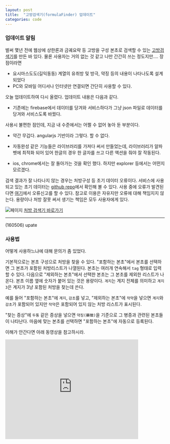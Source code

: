 ```yaml
---
layout: post
title:  "고방검색기(formulaFinder) 업데이트"
categories: code
---
```


### 업데이트 알림

벌써 몇년 전에 웹상에 상한론과 금궤요략 등 고방을 구성 본초로 검색할 수 있는 [고방검색기](https://pinedance.github.io/spa/formulafinder/formulafinder.html)를 만든 바 있다. 물론 사용자는 거의 없는 것 같고 나만 간간히 쓰는 정도지만.... 장점이라면

* 요시마스도도(길익동동) 계열의 유취방 및 방극, 약징 등의 내용이 나타나도록 설계되었다
* PC와 모바일 어디서나 인터넷만 연결되면 간단히 사용할 수 있다.

오늘 업데이트하여 다시 올렸다. 업데이트 내용은 다음과 같다. 

* 기존에는 firebase에서 데이터를 당겨와 서비스하다가 그냥 json 파일로 데이터를 당겨와 서비스도록 바꿨다. 

사용시 불편한 점인데, 지금 내 수준에서는 어쩔 수 없어 놓아 둔 부분이다.

* 약간 무겁다. angularjs 기반이라 그렇다. 할 수 없다. 
* 자동완성 같은 기능들은 라이브러리를 가져다 써서 만들었는데, 라이브러리가 알파벳에 최적화 되어 있어 한글의 경우 한 글자를 쓰고 다른 액션을 줘야 잘 작동된다. 

* ios, chrome에서는 잘 돌아가는 것을 확인 했다. 하지만 explorer 등에서는 어떤지 모르겠다. 

검색 결과가 잘 나타나지 않는 경우는 처방구성 등 초기 데이터 오류이다. 서비스에 사용되고 있는 초기 데이터는 [github repo](https://github.com/pinedance/spa/tree/gh-pages/formulafinder/src/data)에서 확인해 볼 수 있다. 사용 중에 오류가 발견된다면 [여기](https://github.com/pinedance/spa/issues)에서 오류신고를 할 수 있다. 
참고로 이용은 자유지만 오류에 대해 책임지지 않는다. 용량이나 처방 잘못 써서 생기는 책임은 모두 사용자에게 있다. 

![페이지](https://pinedance.github.io/public/screenshot/formulafinder-html.png)
[처방 검색기 바로가기](https://pinedance.github.io/spa/formulafinder/formulafinder.html)

*** 

(160506) upate

### 사용법

어떻게 사용하느냐에 대해 문의가 좀 있었다. 

기본적으로는 본초 구성으로 처방을 찾을 수 있다. "포함하는 본초"에서 본초를 선택하면 그 본초가 포함된 처방리스트가 나열된다. 본초는 여러개 연속해서 `tag` 형태로 입력할 수 있다. 다음으로 "제외하는 본초"에서 선택한 본초는 그 본초를 제외한 리스트가 나온다. 본초 이름 옆에 숫자가 붙어 있는 것은 용량이다. `계지`는 계지 전체를 의미하고 `계지3`은 계지가 3냥 포함된 처방을 찾는데 쓴다. 

예를 들어 "포함하는 본초"에 `계지`, `감초`를 넣고, "제외하는 본초"에 `작약`을 넣으면 `계지`와 `감초`가 포함되어 있지만 `작약`은 포함되어 있지 않는 처방 리스트가 표시된다. 

"찾는 증상"에 `두통` 같은 증상을 넣으면 `약징(藥徵)`을 기준으로 그 병증과 관련된 본초들이 나타난다. 마음에 맞는 본초를 선택하면 "포함하는 본초"에 자동으로 등록된다. 

이해가 안간다면 아래 동영상을 참고하시라.

<iframe width="420" height="315" src="https://www.youtube.com/embed/h5OISRMLluY" frameborder="0" allowfullscreen></iframe>